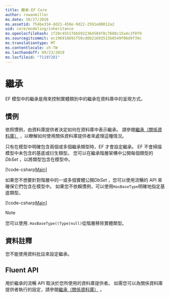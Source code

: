 ```yaml
---
title: 繼承-EF Core
author: rowanmiller
ms.date: 10/27/2016
ms.assetid: 754be334-dd21-450e-9d22-2591e80012a2
uid: core/modeling/inheritance
ms.openlocfilehash: 1f20c455176b5922364584f8c7688c15a4c3f0f9
ms.sourcegitcommit: ec196918691f50cd0b21693515b0549f06d9f39c
ms.translationtype: MT
ms.contentlocale: zh-TW
ms.lasthandoff: 09/23/2019
ms.locfileid: "71197281"
---
```

# <a name="inheritance"></a>繼承

EF 模型中的繼承是用來控制實體類別中的繼承在資料庫中的呈現方式。

## <a name="conventions"></a>慣例

依照慣例，由資料庫提供者決定如何在資料庫中表示繼承。 請參閱[繼承（關係資料庫）](relational/inheritance.md) ，以瞭解如何使用關係資料庫提供者來處理這種情況。

只有在模型中明確包含兩個或多個繼承類型時，EF 才會設定繼承。 EF 不會掃描模型中未包含的基底或衍生類型。 您可以在繼承階層架構中公開每個類型的*DbSet<TEntity>*  ，以將類型包含在模型中。

[!code-csharp[Main](../../../samples/core/Modeling/Conventions/InheritanceDbSets.cs?highlight=3-4&name=Model)]

如果您不想要針對階層中的一或多個實體公開*DbSet<TEntity>*  ，您可以使用流暢的 API 來確保它們包含在模型中。
如果您不依賴慣例，可以使用`HasBaseType`明確地指定基底類型。

[!code-csharp[Main](../../../samples/core/Modeling/Conventions/InheritanceModelBuilder.cs?highlight=7&name=Context)]

> [!NOTE]
> 您可以使用`.HasBaseType((Type)null)`從階層移除實體類型。

## <a name="data-annotations"></a>資料註釋

您不能使用資料批註來設定繼承。

## <a name="fluent-api"></a>Fluent API

用於繼承的流暢 API 取決於您所使用的資料庫提供者。 如需您可以為關係資料庫提供者執行的設定，請參閱[繼承（關係資料庫）](relational/inheritance.md) 。
